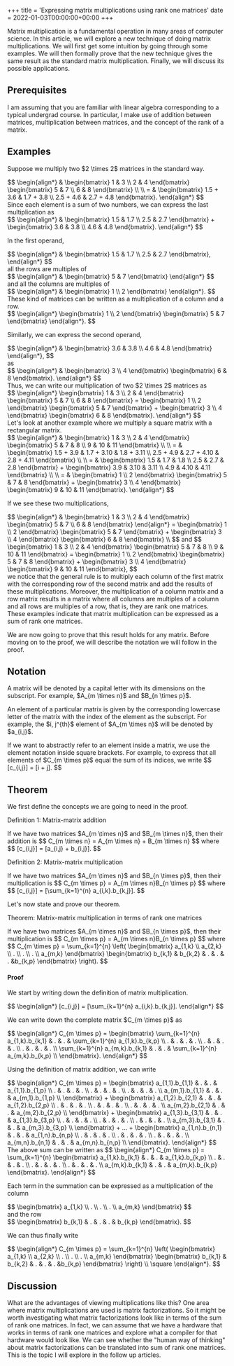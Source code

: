 +++
title = 'Expressing matrix multiplications using rank one matrices'
date = 2022-01-03T00:00:00+00:00
+++

Matrix multiplication is a fundamental operation in many areas of computer science. In this article, we will explore a new technique of doing matrix multiplications. We will first get some intuition by going through some examples. We will then formally prove that the new technique gives the same result as the standard matrix multiplication. Finally, we will discuss its possible applications.

## Prerequisites
I am assuming that you are familiar with linear algebra corresponding to a typical undergrad course. In particular, I make use of addition between matrices, multiplication between matrices, and the concept of the rank of a matrix.

## Examples
<div>
  <p>
    Suppose we multiply two $2 \times 2$ matrices in the standard way.
  </p>
  $$
  \begin{align*}
    & \begin{bmatrix}
      1 & 3 \\
      2 & 4
    \end{bmatrix}
    \begin{bmatrix}
      5 & 7 \\
      6 & 8
    \end{bmatrix} \\ \\
    = &
    \begin{bmatrix}
      1.5 + 3.6 & 1.7 + 3.8 \\
      2.5 + 4.6 & 2.7 + 4.8
    \end{bmatrix}.
  \end{align*}
  $$
</div>
Since each element is a sum of two numbers, we can express the last multiplication as
<div>
  $$
  \begin{align*}
    &
    \begin{bmatrix}
      1.5 & 1.7 \\
      2.5 & 2.7
    \end{bmatrix} +
    \begin{bmatrix}
      3.6 & 3.8 \\
      4.6 & 4.8
    \end{bmatrix}.
  \end{align*}
  $$
</div>

In the first operand,
<div>
  $$
  \begin{align*}
    &
    \begin{bmatrix}
      1.5 & 1.7 \\
      2.5 & 2.7
    \end{bmatrix},
  \end{align*}
  $$
</div>
all the rows are multiples of
<div>
  $$
  \begin{align*}
    &
    \begin{bmatrix}
      5 & 7
    \end{bmatrix}
  \end{align*}
  $$
</div>
and all the columns are multiples of
<div>
  $$
  \begin{align*}
    &
    \begin{bmatrix}
      1 \\
      2
    \end{bmatrix}
  \end{align*}.
  $$
</div>
These kind of matrices can be written as a multiplication of a column and a row.

<div>
  $$
  \begin{align*}
    \begin{bmatrix}
      1 \\
      2
    \end{bmatrix}
    \begin{bmatrix}
      5 & 7
    \end{bmatrix}
  \end{align*}.
  $$
</div>

Similarly, we can express the second operand,
<div>
  $$
  \begin{align*}
    &
    \begin{bmatrix}
      3.6 & 3.8 \\
      4.6 & 4.8
    \end{bmatrix}
  \end{align*},
  $$
</div>
as
<div>
  $$
  \begin{align*}
    &
    \begin{bmatrix}
      3 \\
      4
    \end{bmatrix}
    \begin{bmatrix}
      6 & 8
    \end{bmatrix}.
  \end{align*}
  $$
</div>

<div>
  Thus, we can write our multiplication of two $2 \times 2$ matrices as
</div>

<div>
  $$
  \begin{align*}
    \begin{bmatrix}
      1 & 3 \\
      2 & 4
    \end{bmatrix}
    \begin{bmatrix}
      5 & 7 \\
      6 & 8
    \end{bmatrix}
    =
    \begin{bmatrix}
      1 \\
      2
    \end{bmatrix}
    \begin{bmatrix}
      5 & 7
    \end{bmatrix}
    +
    \begin{bmatrix}
      3 \\
      4
    \end{bmatrix}
    \begin{bmatrix}
      6 & 8
    \end{bmatrix}.
  \end{align*}
  $$
</div>
Let's look at another example where we multiply a square matrix with a rectangular matrix.
<div>
  $$
  \begin{align*}
    & \begin{bmatrix}
      1 & 3 \\
      2 & 4
    \end{bmatrix}
    \begin{bmatrix}
      5 & 7 & 8 \\
      9 & 10 & 11
    \end{bmatrix} \\ \\
    = &
    \begin{bmatrix}
      1.5 + 3.9 & 1.7 + 3.10 & 1.8 + 3.11 \\
      2.5 + 4.9 & 2.7 + 4.10 & 2.8 + 4.11
    \end{bmatrix} \\ \\
    = &
    \begin{bmatrix}
      1.5 & 1.7 & 1.8 \\
      2.5 & 2.7 & 2.8
    \end{bmatrix}
    +
    \begin{bmatrix}
      3.9 & 3.10 & 3.11 \\
      4.9 & 4.10 & 4.11
    \end{bmatrix} \\ \\
    = &
    \begin{bmatrix}
      1 \\
      2
    \end{bmatrix}
    \begin{bmatrix}
      5 & 7 & 8
    \end{bmatrix}
    +
    \begin{bmatrix}
      3 \\
      4
    \end{bmatrix}
    \begin{bmatrix}
      9 & 10 & 11
    \end{bmatrix}.
  \end{align*}
  $$
</div>

If we see these two multiplications,
<div>
  $$
  \begin{align*}
    & \begin{bmatrix}
      1 & 3 \\
      2 & 4
    \end{bmatrix}
    \begin{bmatrix}
      5 & 7 \\
      6 & 8
    \end{bmatrix}
  \end{align*}
  =
  \begin{bmatrix}
      1 \\
      2
    \end{bmatrix}
    \begin{bmatrix}
      5 & 7
    \end{bmatrix}
    +
    \begin{bmatrix}
      3 \\
      4
    \end{bmatrix}
    \begin{bmatrix}
      6 & 8
    \end{bmatrix} \\
  $$
  and
  $$
    \begin{bmatrix}
      1 & 3 \\
      2 & 4
    \end{bmatrix}
    \begin{bmatrix}
      5 & 7 & 8 \\
      9 & 10 & 11
    \end{bmatrix} =
    \begin{bmatrix}
      1 \\
      2
    \end{bmatrix}
    \begin{bmatrix}
      5 & 7 & 8
    \end{bmatrix}
    +
    \begin{bmatrix}
      3 \\
      4
    \end{bmatrix}
    \begin{bmatrix}
      9 & 10 & 11
    \end{bmatrix},
  $$
</div>
we notice that the general rule is to multiply each column of the first matrix with the corresponding row of the second matrix and add the results of
these multiplications. Moreover, the multiplication of a column matrix and a row matrix results in a matrix where all columns are multiples of a column
and all rows are multiples of a row, that is, they are rank one matrices. These examples indicate that matrix multiplication can be expressed as a sum of rank one matrices.

We are now going to prove that this result holds for any matrix. Before moving
on to the proof, we will describe the notation we will follow in the proof.

## Notation
<div>
  <p>
    A matrix will be denoted by a capital letter with its dimensions on the subscript. For example, $A_{m \times n}$ and $B_{n \times p}$.
  </p>
  <p>
    An element of a particular matrix is given by the corresponding lowercase letter of the matrix with the index of the element as the subscript. For example, the $i, j^{th}$ element of $A_{m \times n}$ will be denoted by $a_{i,j}$.
  </p>
  <p>
    If we want to abstractly refer to an element inside a matrix, we use the element notation inside square brackets. For example, to express that all elements of $C_{m \times p}$ equal the sum of its indices, we write
    $$
      [c_{i,j}] = [i + j].
    $$
  </p>
</div>

## Theorem
We first define the concepts we are going to need in the proof.

<div class="definition">
  <p class="definition-title">Definition 1: Matrix-matrix addition</p>
  <p>
    If we have two matrices $A_{m \times n}$ and $B_{m \times n}$, then their addition is
    $$
      C_{m \times n} = A_{m \times n} + B_{m \times n}
    $$
    where
    $$
      [c_{i,j}] = [a_{i,j} + b_{i,j}].
    $$
  </p>
</div>

<div class="definition">
  <p class="definition-title">Definition 2: Matrix-matrix multiplication</p>
  <p>
    If we have two matrices $A_{m \times n}$ and $B_{n \times p}$, then their multiplication is
    $$
      C_{m \times p} = A_{m \times n}B_{n \times p}
    $$
    where
    $$
      [c_{i,j}] = [\sum_{k=1}^{n} a_{i,k}.b_{k,j}].
    $$
  </p>
</div>

Let's now state and prove our theorem.

<div class="definition">
  <p class="definition-title">
    Theorem: Matrix-matrix multiplication in terms of rank one matrices
  </p>
  <p>
    If we have two matrices $A_{m \times n}$ and $B_{n \times p}$, then their multiplication is
    $$
      C_{m \times p} = A_{m \times n}B_{n \times p}
    $$
    where
    $$
      C_{m \times p} = \sum_{k=1}^{n} \left( \begin{bmatrix}
        a_{1,k} \\
        a_{2,k} \\
        . \\
        . \\
        . \\
        a_{m,k}
      \end{bmatrix}
      \begin{bmatrix}
        b_{k,1} & b_{k,2} & . & . & . &b_{k,p}
      \end{bmatrix} \right).
    $$
  </p>
</div>

#### Proof
We start by writing down the definition of matrix multiplication.
<div>
  $$
    \begin{align*}
      [c_{i,j}] = [\sum_{k=1}^{n} a_{i,k}.b_{k,j}].
    \end{align*}
  $$
  <p>We can write down the complete matrix $C_{m \times p}$ as</p>
  $$
    \begin{align*}
      C_{m \times p} = \begin{bmatrix}
        \sum_{k=1}^{n} a_{1,k}.b_{k,1} & . & . & \sum_{k=1}^{n} a_{1,k}.b_{k,p} \\
        . & . & . & . \\
        . & . & . & . \\
        . & . & . & . \\
        \sum_{k=1}^{n} a_{m,k}.b_{k,1} & . & . & \sum_{k=1}^{n} a_{m,k}.b_{k,p} \\
      \end{bmatrix}.
    \end{align*}
  $$
  <p>Using the definition of matrix addition, we can write</p>
  $$
    \begin{align*}
      C_{m \times p} = \begin{bmatrix}
        a_{1,1}.b_{1,1} & . & . & a_{1,1}.b_{1,p} \\
        . & . & . & . \\
        . & . & . & . \\
        . & . & . & . \\
        a_{m,1}.b_{1,1} & . & . & a_{m,1}.b_{1,p} \\
      \end{bmatrix} +
      \begin{bmatrix}
          a_{1,2}.b_{2,1} & . & . & a_{1,2}.b_{2,p} \\
          . & . & . & . \\
          . & . & . & . \\
          . & . & . & . \\
          a_{m,2}.b_{2,1} & . & . & a_{m,2}.b_{2,p} \\
      \end{bmatrix} +
      \begin{bmatrix}
          a_{1,3}.b_{3,1} & . & . & a_{1,3}.b_{3,p} \\
          . & . & . & . \\
          . & . & . & . \\
          . & . & . & . \\
          a_{m,3}.b_{3,1} & . & . & a_{m,3}.b_{3,p} \\
      \end{bmatrix} + ... +
      \begin{bmatrix}
          a_{1,n}.b_{n,1} & . & . & a_{1,n}.b_{n,p} \\
          . & . & . & . \\
          . & . & . & . \\
          . & . & . & . \\
          a_{m,n}.b_{n,1} & . & . & a_{m,n}.b_{n,p} \\
      \end{bmatrix}.
    \end{align*}
  $$
  The above sum can be written as
  $$
    \begin{align*}
      C_{m \times p} =
      \sum_{k=1}^{n} \begin{bmatrix}
            a_{1,k}.b_{k,1} & . & . & a_{1,k}.b_{k,p} \\
                  . & . & . & . \\
                  . & . & . & . \\
                  . & . & . & . \\
                  a_{m,k}.b_{k,1} & . & . & a_{m,k}.b_{k,p}
                \end{bmatrix}.
    \end{align*}
  $$
</div>

Each term in the summation can be expressed as a multiplication of the column
<div>
  $$
    \begin{bmatrix}
      a_{1,k} \\
      . \\
      . \\
      . \\
      a_{m,k}
    \end{bmatrix}
  $$
</div>
and the row
<div>
  $$
    \begin{bmatrix}
      b_{k,1} & . & . & . & b_{k,p}
    \end{bmatrix}.
  $$
</div>

We can thus finally write

<div>
  $$
    \begin{align*}
      C_{m \times p} = \sum_{k=1}^{n} \left( \begin{bmatrix}
        a_{1,k} \\
        a_{2,k} \\
        . \\
        . \\
        . \\
        a_{m,k}
      \end{bmatrix}
      \begin{bmatrix}
        b_{k,1} & b_{k,2} & . & . & . &b_{k,p}
      \end{bmatrix} \right) \\
      \square
    \end{align*}.
  $$
</div>

## Discussion
What are the advantages of viewing multiplications like this? One area where
matrix multiplications are used is matrix factorizations. So it might be worth
investigating what matrix factorizations look like in terms of the sum of rank one matrices. In fact, we can assume that we have a hardware that works in terms
of rank one matrices and explore what a compiler for that hardware would look
like. We can see whether the "human way of thinking" about matrix factorizations can be translated into sum of rank one matrices. This is the topic I will explore in the follow up articles.
